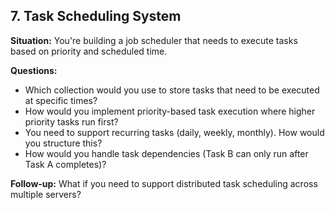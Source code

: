 ## 7. Task Scheduling System

**Situation:** You're building a job scheduler that needs to execute tasks based on priority and scheduled time.

**Questions:**
- Which collection would you use to store tasks that need to be executed at specific times?
- How would you implement priority-based task execution where higher priority tasks run first?
- You need to support recurring tasks (daily, weekly, monthly). How would you structure this?
- How would you handle task dependencies (Task B can only run after Task A completes)?

**Follow-up:** What if you need to support distributed task scheduling across multiple servers?